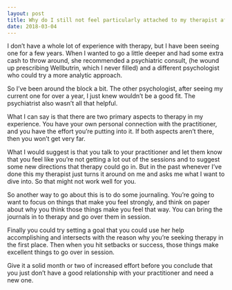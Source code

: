 ```yaml
---
layout: post
title: Why do I still not feel particularly attached to my therapist after five months of weekly therapy? She’s nice and all, but I feel confused more often than not. Am I just resistant or is this a symptom of a poor “fit”?
date: 2018-03-04
---
```


<p>I don’t have a whole lot of experience with therapy, but I have been seeing one for a few years. When I wanted to go a little deeper and had some extra cash to throw around, she recommended a psychiatric consult, (he wound up prescribing Wellbutrin, which I never filled) and a different psychologist who could try a more analytic approach.</p><p>So I’ve been around the block a bit. The other psychologist, after seeing my current one for over a year, I just knew wouldn’t be a good fit. The psychiatrist also wasn’t all that helpful.</p><p>What I can say is that there are two primary aspects to therapy in my experience. You have your own personal connection with the practitioner, and you have the effort you’re putting into it. If both aspects aren’t there, then you won’t get very far.</p><p>What I would suggest is that you talk to your practitioner and let them know that you feel like you’re not getting a lot out of the sessions and to suggest some new directions that therapy could go in. But in the past whenever I’ve done this my therapist just turns it around on me and asks me what I want to dive into. So that might not work well for you.</p><p>So another way to go about this is to do some journaling. You’re going to want to focus on things that make you feel strongly, and think on paper about why you think those things make you feel that way. You can bring the journals in to therapy and go over them in session.</p><p>Finally you could try setting a goal that you could use her help accomplishing and intersects with the reason why you’re seeking therapy in the first place. Then when you hit setbacks or success, those things make excellent things to go over in session.</p><p>Give it a solid month or two of increased effort before you conclude that you just don’t have a good relationship with your practitioner and need a new one.</p>
